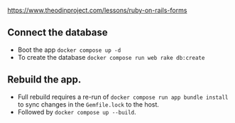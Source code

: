 https://www.theodinproject.com/lessons/ruby-on-rails-forms

## Connect the database
- Boot the app `docker compose up -d`
- To create the database `docker compose run web rake db:create`

## Rebuild the app.
- Full rebuild requires a re-run of `docker compose run app bundle install` to sync changes in the `Gemfile.lock` to the host.
- Followed by `docker compose up --build`.